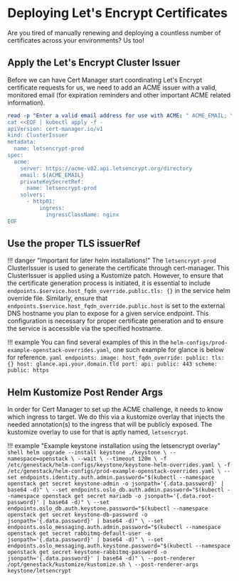 # Deploying Let's Encrypt Certificates

Are you tired of manually renewing and deploying a countless number of
certificates across your environments? Us too!

## Apply the Let's Encrypt Cluster Issuer

Before we can have Cert Manager start coordinating Let's Encrypt certificate
requests for us, we need to add an ACME issuer with a valid, monitored
email (for expiration reminders and other important ACME related information).

``` yaml
read -p "Enter a valid email address for use with ACME: " ACME_EMAIL; \
cat <<EOF | kubectl apply -f -
apiVersion: cert-manager.io/v1
kind: ClusterIssuer
metadata:
  name: letsencrypt-prod
spec:
  acme:
    server: https://acme-v02.api.letsencrypt.org/directory
    email: ${ACME_EMAIL}
    privateKeySecretRef:
      name: letsencrypt-prod
    solvers:
      - http01:
          ingress:
            ingressClassName: nginx
EOF
```

## Use the proper TLS issuerRef

!!! danger "Important for later helm installations!"
    The `letsencrypt-prod` ClusterIssuer is used to generate the certificate through cert-manager. This ClusterIssuer is applied using a Kustomize patch. However, to ensure that the certificate generation process is initiated, it is essential to include `endpoints.$service.host_fqdn_override.public.tls: {}` in the service helm override file.
    Similarly, ensure that `endpoints.$service.host_fqdn_override.public.host` is set to the external DNS hostname you plan to expose for a given service endpoint.
    This configuration is necessary for proper certificate generation and to ensure the service is accessible via the specified hostname.

!!! example
    You can find several examples of this in the
    `helm-configs/prod-example-openstack-overrides.yaml`, one such example
    for glance is below for reference.
    ```yaml
    endpoints:
      image:
        host_fqdn_override:
          public:
            tls: {}
            host: glance.api.your.domain.tld
        port:
          api:
            public: 443
        scheme:
          public: https
    ```

## Helm Kustomize Post Render Args

In order for Cert Manager to set up the ACME challenge, it needs to know which
ingress to target. We do this via a kustomize overlay that injects the
needed annotation(s) to the ingress that will be publicly exposed. The
kustomize overlay to use for that is aptly named, `letsencrypt`.

!!! example "Example keystone installation using the letsencrypt overlay"
    ```shell
    helm upgrade --install keystone ./keystone \
    --namespace=openstack \
    --wait \
    --timeout 120m \
    -f /etc/genestack/helm-configs/keystone/keystone-helm-overrides.yaml \
    -f /etc/genestack/helm-configs/prod-example-openstack-overrides.yaml \
    --set endpoints.identity.auth.admin.password="$(kubectl --namespace openstack get secret keystone-admin -o jsonpath='{.data.password}' | base64 -d)" \
    --set endpoints.oslo_db.auth.admin.password="$(kubectl --namespace openstack get secret mariadb -o jsonpath='{.data.root-password}' | base64 -d)" \
    --set endpoints.oslo_db.auth.keystone.password="$(kubectl --namespace openstack get secret keystone-db-password -o jsonpath='{.data.password}' | base64 -d)" \
    --set endpoints.oslo_messaging.auth.admin.password="$(kubectl --namespace openstack get secret rabbitmq-default-user -o jsonpath='{.data.password}' | base64 -d)" \
    --set endpoints.oslo_messaging.auth.keystone.password="$(kubectl --namespace openstack get secret keystone-rabbitmq-password -o jsonpath='{.data.password}' | base64 -d)" \
    --post-renderer /opt/genestack/kustomize/kustomize.sh \
    --post-renderer-args keystone/letsencrypt
    ```
